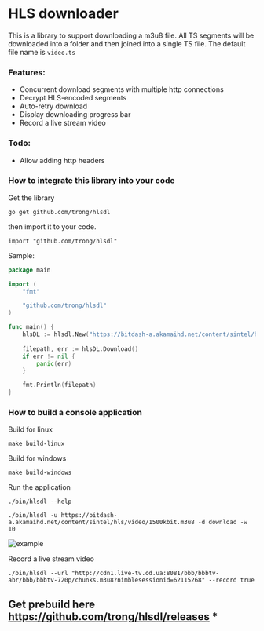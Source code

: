 # HLS downloader
This is a library to support downloading a m3u8 file. All TS segments will be downloaded into a folder and then joined into a single TS file. The default file name is `video.ts`


### Features:
* Concurrent download segments with multiple http connections
* Decrypt HLS-encoded segments
* Auto-retry download
* Display downloading progress bar
* Record a live stream video


### Todo:
* Allow adding http headers

### How to integrate this library into your code

Get the library
```
go get github.com/trong/hlsdl
```
then import it to your code.
```
import "github.com/trong/hlsdl"
```

Sample:

```go
package main

import (
	"fmt"

	"github.com/trong/hlsdl"
)

func main() {
	hlsDL := hlsdl.New("https://bitdash-a.akamaihd.net/content/sintel/hls/video/1500kbit.m3u8", nil, "download", 64, true, "")
	
	filepath, err := hlsDL.Download()
	if err != nil {
		panic(err)
	}

	fmt.Println(filepath)
}

```

### How to build a console application

Build for linux
```
make build-linux
```

Build for windows
```
make build-windows
```

Run the application

```
./bin/hlsdl --help
```

```
./bin/hlsdl -u https://bitdash-a.akamaihd.net/content/sintel/hls/video/1500kbit.m3u8 -d download -w 10
```

![example](example/hlsdl.gif)

Record a live stream video

```
./bin/hlsdl --url "http://cdn1.live-tv.od.ua:8081/bbb/bbbtv-abr/bbb/bbbtv-720p/chunks.m3u8?nimblesessionid=62115268" --record true
```

## Get prebuild here https://github.com/trong/hlsdl/releases *

